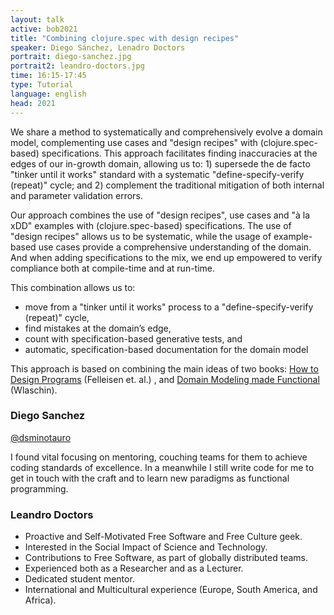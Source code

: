 ```yaml
---
layout: talk
active: bob2021
title: "Combining clojure.spec with design recipes"
speaker: Diego Sánchez, Lenadro Doctors
portrait: diego-sanchez.jpg
portrait2: leandro-doctors.jpg
time: 16:15-17:45
type: Tutorial
language: english
head: 2021
---
```


We share a method to systematically and comprehensively evolve a
domain model, complementing use cases and "design recipes" with
(clojure.spec-based) specifications. This approach facilitates finding
inaccuracies at the edges of our in-growth domain, allowing us to: 1)
supersede the de facto "tinker until it works" standard with a
systematic "define-specify-verify (repeat)" cycle; and 2) complement
the traditional mitigation of both internal and parameter validation
errors.

Our approach combines the use of "design recipes", use cases and "à la
xDD" examples with (clojure.spec-based) specifications. The use of
"design recipes" allows us to be systematic, while the usage of
example-based use cases provide a comprehensive understanding of the
domain. And when adding specifications to the mix, we end up empowered
to verify compliance both at compile-time and at run-time.

This combination allows us to:


- move from a "tinker until it works" process to a "define-specify-verify (repeat)" cycle,
- find mistakes at the domain’s edge,
- count with specification-based generative tests, and
- automatic, specification-based documentation for the domain model

This approach is based on combining the main ideas of two books: [How
to Design Programs](https://htdp.org/) (Felleisen et. al.) , and [Domain Modeling made
Functional](https://fsharpforfunandprofit.com/books/) (Wlaschin).

### Diego Sanchez

[@dsminotauro](http://twitter.com/dsminotauro)

I found vital focusing on mentoring, couching teams for them to
achieve coding standards of excellence. In a meanwhile I still write
code for me to get in touch with the craft and to learn new paradigms
as functional programming.

### Leandro Doctors

- Proactive and Self-Motivated Free Software and Free Culture geek.
- Interested in the Social Impact of Science and Technology.
- Contributions to Free Software, as part of globally distributed teams.
- Experienced both as a Researcher and as a Lecturer.
- Dedicated student mentor.
- International and Multicultural experience (Europe, South America,
  and Africa).

